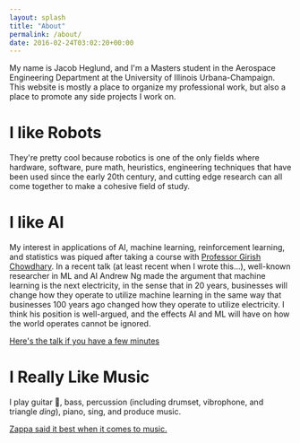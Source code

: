 ```yaml
---
layout: splash
title: "About"
permalink: /about/
date: 2016-02-24T03:02:20+00:00
---
```

My name is Jacob Heglund, and I'm a Masters student in the Aerospace Engineering Department at the University of Illinois Urbana-Champaign.  This website is mostly a place to organize my professional work, but also a place to promote any side projects I work on.

# I like Robots

They're pretty cool because robotics is one of the only fields where hardware, software, pure math, heuristics, engineering techniques that have been used since the early 20th century, and cutting edge research can all come together to make a cohesive field of study.  

# I like AI

My interest in applications of AI, machine learning, reinforcement learning, and statistics was piqued after taking a course with [Professor Girish Chowdhary](https://abe.illinois.edu/directory/girishc).  In a recent talk (at least recent when I wrote this...), well-known researcher in ML and AI Andrew Ng made the argument that machine learning is the next electricity, in the sense that in 20 years, businesses will change how they operate to utilize machine learning in the same way that businesses 100 years ago changed how they operate to utilize electricity.  I think his position is well-argued, and the effects AI and ML will have on how the world operates cannot be ignored.

[Here's the talk if you have a few minutes](https://www.youtube.com/watch?v=NKpuX_yzdYs)

# I Really Like Music

I play guitar :guitar:, bass, percussion (including drumset, vibrophone, and triangle *ding*), piano, sing, and produce music.  

[Zappa said it best when it comes to music.](https://youtu.be/UD5y5SbQaos?t=670)


